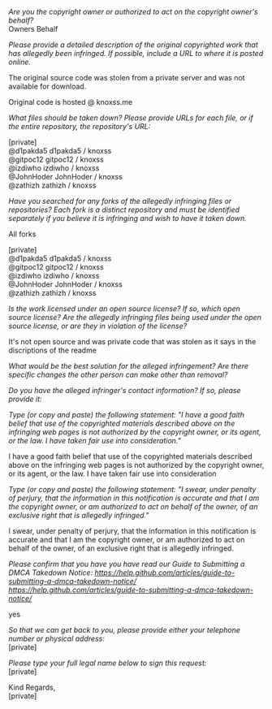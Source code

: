 *Are you the copyright owner or authorized to act on the copyright owner's
behalf?*  
Owners Behalf

*Please provide a detailed description of the original copyrighted work
that has allegedly been infringed. If possible, include a URL to where it
is posted online.*

The original source code was stolen from a private server and was not
available for download.

Original code is hosted @ knoxss.me

*What files should be taken down? Please provide URLs for each file, or if
the entire repository, the repository's URL:*

[private]   
@d1pakda5 d1pakda5 / knoxss  
@gitpoc12 gitpoc12 / knoxss  
@izdiwho izdiwho / knoxss  
@JohnHoder JohnHoder / knoxss  
@zathizh zathizh / knoxss  

*Have you searched for any forks of the allegedly infringing files or
repositories? Each fork is a distinct repository and must be identified
separately if you believe it is infringing and wish to have it taken down.*

All forks

[private]  
@d1pakda5 d1pakda5 / knoxss  
@gitpoc12 gitpoc12 / knoxss  
@izdiwho izdiwho / knoxss  
@JohnHoder JohnHoder / knoxss  
@zathizh zathizh / knoxss  

*Is the work licensed under an open source license? If so, which open
source license? Are the allegedly infringing files being used under the
open source license, or are they in violation of the license?*

It's not open source and was private code that was stolen as it says in the
discriptions of the readme

*What would be the best solution for the alleged infringement? Are there
specific changes the other person can make other than removal?*

*Do you have the alleged infringer's contact information? If so, please
provide it:*

*Type (or copy and paste) the following statement: "I have a good faith
belief that use of the copyrighted materials described above on the
infringing web pages is not authorized by the copyright owner, or its
agent, or the law. I have taken fair use into consideration."*

I have a good faith belief that use of the copyrighted materials described
above on the infringing web pages is not authorized by the copyright owner,
or its agent, or the law. I have taken fair use into consideration

*Type (or copy and paste) the following statement: "I swear, under penalty
of perjury, that the information in this notification is accurate and that
I am the copyright owner, or am authorized to act on behalf of the owner,
of an exclusive right that is allegedly infringed."*

I swear, under penalty of perjury, that the information in this
notification is accurate and that I am the copyright owner, or am
authorized to act on behalf of the owner, of an exclusive right that is
allegedly infringed.

*Please confirm that you have you have read our Guide to Submitting a DMCA
Takedown
Notice: https://help.github.com/articles/guide-to-submitting-a-dmca-takedown-notice/
<https://help.github.com/articles/guide-to-submitting-a-dmca-takedown-notice/>*

yes

*So that we can get back to you, please provide either your telephone
number or physical address:*  
[private]

*Please type your full legal name below to sign this request:*  
[private]

Kind Regards,  
[private]
